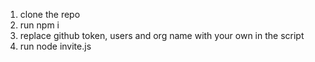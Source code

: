 1. clone the repo
2. run npm i
3. replace github token, users and org name with your own in the script
4. run node invite.js
